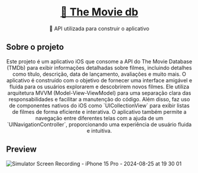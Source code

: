 <h1 align="center">
    <a href="https://www.themoviedb.org/movie">🔗 The Movie db </a>
</h1>
<p align="center">🚀 API utilizada para construir o aplicativo</p>

## Sobre o projeto
<p align="center">
Este projeto é um aplicativo iOS que consome a API do The Movie Database (TMDb) para exibir informações detalhadas sobre filmes, incluindo detalhes como título, descrição, data de lançamento, avaliações e muito mais. O aplicativo é construído com o objetivo de fornecer uma interface amigável e fluida para os usuários explorarem e descobrirem novos filmes. Ele utiliza arquitetura MVVM (Model-View-ViewModel) para uma separação clara das responsabilidades e facilitar a manutenção do código. Além disso, faz uso de componentes nativos do iOS como `UICollectionView` para exibir listas de filmes de forma eficiente e interativa. O aplicativo também permite a navegação entre diferentes telas com a ajuda de um `UINavigationController`, proporcionando uma experiência de usuário fluida e intuitiva.

</p>

## Preview
![Simulator Screen Recording - iPhone 15 Pro - 2024-08-25 at 19 30 01](https://github.com/user-attachments/assets/2a1065ae-fab6-4c29-9f8b-5128910a356e)

